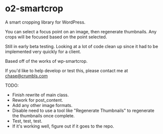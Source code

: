 # o2-smartcrop
A smart cropping library for WordPress.

You can select a focus point on an image, then regenerate thumbnails. Any crops will be focused based on the point selected.  

Still in early beta testing.  Looking at a lot of code clean up since it had to be implemented very quickly for a client.

Based off of the works of wp-smartcrop.

If you'd like to help develop or test this, please contact me at chase@crumbls.com 

TODO:
- Finish rewrite of main class.
- Rework for post_content.
- Add any other image formats.
- Disable need to use a tool like "Regenerate Thumbnails" to regenerate the thumbnails once complete.
- Test, test, test.
- If it's working well, figure out if it goes to the repo.
